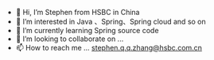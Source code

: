 - 👋 Hi, I’m Stephen from HSBC in China
- 👀 I’m interested in Java 、Spring、Spring cloud and so on
- 🌱 I’m currently learning  Spring source code
- 💞️ I’m looking to collaborate on ...
- 📫 How to reach me ...  stephen.q.q.zhang@hsbc.com.cn

<!---
StephenQQZhang/StephenQQZhang is a ✨ special ✨ repository because its `README.md` (this file) appears on your GitHub profile.
You can click the Preview link to take a look at your changes.
--->
